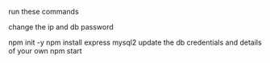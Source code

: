 run these commands

change the ip and db password

npm init -y
npm install express mysql2 update the db credentials and details of your own
npm start



